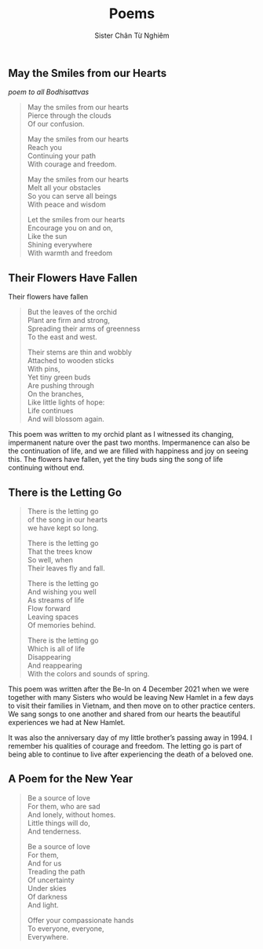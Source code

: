 ﻿---
title: Poems
author: Sister Chân Từ Nghiêm
---

## May the Smiles from our Hearts
*poem to all Bodhisattvas*
<!-- 9 December 2021 -->

> May the smiles from our hearts<br/>
> Pierce through the clouds<br/>
> Of our confusion.<br/>
> 
> May the smiles from our hearts<br/>
> Reach you<br/>
> Continuing your path<br/>
> With courage and freedom.<br/>
> 
> May the smiles from our hearts<br/>
> Melt all your obstacles<br/>
> So you can serve all beings<br/>
> With peace and wisdom<br/>
> 
> Let the smiles from our hearts<br/>
> Encourage you on and on,<br/>
> Like the sun<br/>
> Shining everywhere<br/>
> With warmth and freedom<br/>

## Their Flowers Have Fallen
<!-- 18 December 2021 -->

Their flowers have fallen<br/>
> But the leaves of the orchid<br/>
> Plant are firm and strong,<br/>
> Spreading their arms of greenness<br/>
> To the east and west.<br/>
> 
> Their stems are thin and wobbly<br/>
> Attached to wooden sticks<br/>
> With pins,<br/>
> Yet tiny green buds<br/>
> Are pushing through<br/>
> On the branches,<br/>
> Like little lights of hope:<br/>
> Life continues<br/>
> And will blossom again.<br/>

This poem was written to my orchid plant as I witnessed its changing, impermanent nature over the past two months. Impermanence can also be the continuation of life, and we are filled with happiness and joy on seeing this. The flowers have fallen, yet the tiny buds sing the song of life continuing without end.

## There is the Letting Go

> There is the letting go <br/>
> of the song in our hearts<br/>
> we have kept so long.<br/>
> 
> There is the letting go<br/>
> That the trees know<br/>
> So well, when<br/>
> Their leaves fly and fall.<br/>
> 
> There is the letting go<br/>
> And wishing you well<br/>
> As streams of life<br/>
> Flow forward<br/>
> Leaving spaces<br/>
> Of memories behind.<br/>
> 
> There is the letting go<br/>
> Which is all of life<br/>
> Disappearing<br/>
> And reappearing<br/>
> With the colors and sounds of spring.<br/>

This poem was written after the Be-In on 4 December 2021 when we were together with many Sisters who would be leaving New Hamlet in a few days to visit their families in Vietnam,  and then move on to other practice centers. We sang songs to one another and shared from our hearts the beautiful experiences we had at New Hamlet.

It was also the anniversary day of my little brother’s passing away in 1994. I remember his qualities of courage and freedom. The letting go is part of being able to continue to live after experiencing the death of a beloved one.


## A Poem for the New Year
<!-- 25 December 2021 -->

> Be a source of love<br/>
> For them, who are sad<br/>
> And lonely, without homes.<br/>
> Little things will do, <br/>
> And tenderness.<br/>
> 
> Be a source of love<br/>
> For them,<br/>
> And for us<br/>
> Treading the path<br/>
> Of uncertainty<br/>
> Under skies<br/>
> Of darkness<br/>
> And  light.<br/>
> 
> Offer your compassionate hands<br/>
> To everyone, everyone,<br/>
> Everywhere.<br/>
